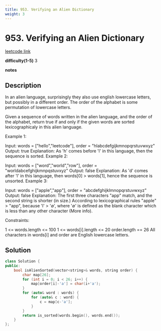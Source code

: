 ```yaml
---
title: 953. Verifying an Alien Dictionary
weight: 3
---
```

# 953. Verifying an Alien Dictionary
[leetcode link](https://leetcode.com/problems/verifying-an-alien-dictionary/)

**difficulty(1-5)** 
3

**notes**   


## Description
In an alien language, surprisingly they also use english lowercase letters, but possibly in a different order. The order of the alphabet is some permutation of lowercase letters.

Given a sequence of words written in the alien language, and the order of the alphabet, return true if and only if the given words are sorted lexicographicaly in this alien language.

 

Example 1:

Input: words = ["hello","leetcode"], order = "hlabcdefgijkmnopqrstuvwxyz"
Output: true
Explanation: As 'h' comes before 'l' in this language, then the sequence is sorted.
Example 2:

Input: words = ["word","world","row"], order = "worldabcefghijkmnpqstuvxyz"
Output: false
Explanation: As 'd' comes after 'l' in this language, then words[0] > words[1], hence the sequence is unsorted.
Example 3:

Input: words = ["apple","app"], order = "abcdefghijklmnopqrstuvwxyz"
Output: false
Explanation: The first three characters "app" match, and the second string is shorter (in size.) According to lexicographical rules "apple" > "app", because 'l' > '∅', where '∅' is defined as the blank character which is less than any other character (More info).
 

Constraints:

1 <= words.length <= 100
1 <= words[i].length <= 20
order.length == 26
All characters in words[i] and order are English lowercase letters.

## Solution
```c++
class Solution {
public:
    bool isAlienSorted(vector<string>& words, string order) {
        char map[26];
        for (int i = 0; i < 26; i++) {
            map[order[i]-'a'] = char(i+'a');
        }
        for (auto& word : words) {
            for (auto& c : word) {
                c = map[c-'a'];
            }
        }
        return is_sorted(words.begin(), words.end());        
    }
};
```



